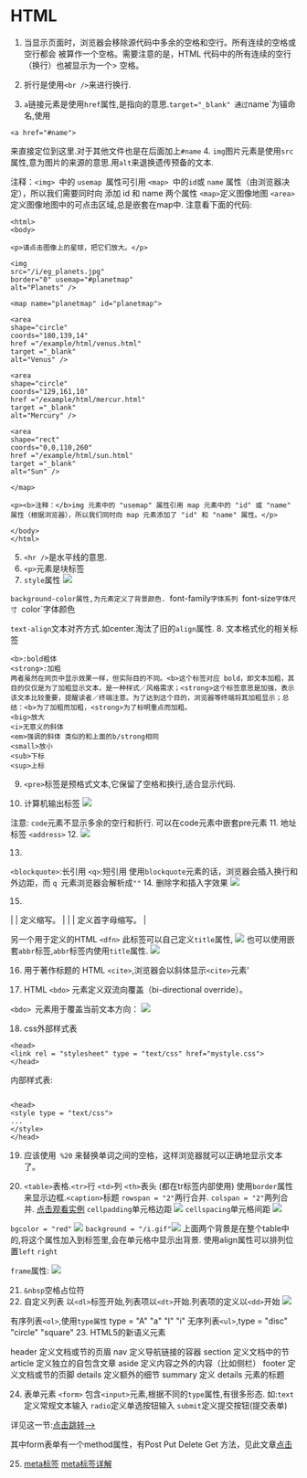 # HTML
1.  当显示页面时，浏览器会移除源代码中多余的空格和空行。所有连续的空格或空行都会
被算作一个空格。需要注意的是，HTML 代码中的所有连续的空行（换行）也被显示为一个>
空格。

2. 折行是使用`<br />`来进行换行.
3. `a`链接元素是使用`href`属性,是指向的意思.`target="_blank"
通过`name`为锚命名,使用
```
<a href="#name">
```
 来直接定位到这里.对于其他文件也是在后面加上`#name`
4. `img`图片元素是使用`src`属性,意为图片的来源的意思.用`alt`来退换遗传预备的文本.

注释：`<img> `中的 `usemap `属性可引用 `<map> `中的` id `或 `name` 属性（由浏览器决定），所以我们需要同时向 <map> 添加 id 和 name 两个属性
`<map>`定义图像地图
`<area>`定义图像地图中的可点击区域,总是嵌套在map中.
注意看下面的代码:
```
<html>
<body>

<p>请点击图像上的星球，把它们放大。</p>

<img
src="/i/eg_planets.jpg"
border="0" usemap="#planetmap"
alt="Planets" />

<map name="planetmap" id="planetmap">

<area
shape="circle"
coords="180,139,14"
href ="/example/html/venus.html"
target ="_blank"
alt="Venus" />

<area
shape="circle"
coords="129,161,10"
href ="/example/html/mercur.html"
target ="_blank"
alt="Mercury" />

<area
shape="rect"
coords="0,0,110,260"
href ="/example/html/sun.html"
target ="_blank"
alt="Sun" />

</map>

<p><b>注释：</b>img 元素中的 "usemap" 属性引用 map 元素中的 "id" 或 "name" 属性（根据浏览器），所以我们同时向 map 元素添加了 "id" 和 "name" 属性。</p>

</body>
</html>

```
5. `<hr />`是水平线的意思.
6. `<p>`元素是块标签
7. `style`属性
![](https://upload-images.jianshu.io/upload_images/271046-4dbcd90f578cfd28.png?imageMogr2/auto-orient/strip%7CimageView2/2/w/1240)

`background-color属性,为元素定义了背景颜色.
`font-family`字体系列
`font-size`字体尺寸
`color`字体颜色

`text-align`文本对齐方式.如center.淘汰了旧的`align`属性.
8. 文本格式化的相关标签
```
<b>:bold粗体
<strong>:加粗
两者虽然在网页中显示效果一样，但实际目的不同。<b>这个标签对应 bold，即文本加粗，其目的仅仅是为了加粗显示文本，是一种样式／风格需求；<strong>这个标签意思是加强，表示该文本比较重要，提醒读者／终端注意。为了达到这个目的，浏览器等终端将其加粗显示；总结：<b>为了加粗而加粗，<strong>为了标明重点而加粗。
<big>放大
<i>无意义的斜体
<em>强调的斜体 类似的和上面的b/strong相同
<small>放小
<sub>下标
<sup>上标

```

9. `<pre>`标签是预格式文本,它保留了空格和换行,适合显示代码.

10. 计算机输出标签
![](https://upload-images.jianshu.io/upload_images/271046-b219f2a8c3f58993.png?imageMogr2/auto-orient/strip%7CimageView2/2/w/1240)

注意: `code`元素不显示多余的空行和折行.
可以在code元素中嵌套pre元素
11. 地址标签 `<address>`
12. ![](https://upload-images.jianshu.io/upload_images/271046-6cc585c22709bf9a.png?imageMogr2/auto-orient/strip%7CimageView2/2/w/1240)

13. 
`<blockquote>`:长引用
`<q>`:短引用
使用` blockquote `元素的话，浏览器会插入换行和外边距，而 `q `元素浏览器会解析成`""`
14. 删除字和插入字效果
![](https://upload-images.jianshu.io/upload_images/271046-1b3fb842ba750d56.png?imageMogr2/auto-orient/strip%7CimageView2/2/w/1240)

15.
 | [<abbr>](http://www.w3school.com.cn/tags/tag_abbr.asp) | 定义缩写。 |
| [<acronym>](http://www.w3school.com.cn/tags/tag_acronym.asp) | 定义首字母缩写。 |

另一个用于定义的HTML `<dfn>`
此标签可以自己定义`title`属性,
![](https://upload-images.jianshu.io/upload_images/271046-1b3ccf8b8e623299.png?imageMogr2/auto-orient/strip%7CimageView2/2/w/1240)
也可以使用嵌套`abbr`标签,`abbr`标签内使用`title`属性.
![](https://upload-images.jianshu.io/upload_images/271046-c0cb4d17e234c94d.png?imageMogr2/auto-orient/strip%7CimageView2/2/w/1240)

16. 用于著作标题的 HTML `<cite>`,浏览器会以斜体显示`<cite>`元素'

17. HTML `<bdo>` 元素定义双流向覆盖（bi-directional override）。

`<bdo> `元素用于覆盖当前文本方向：
![](https://upload-images.jianshu.io/upload_images/271046-d776134dfb64b277.png?imageMogr2/auto-orient/strip%7CimageView2/2/w/1240)

18. css外部样式表
```
<head>
<link rel = "stylesheet" type = "text/css" href="mystyle.css">
</head>
```
内部样式表:
```

<head>
<style type = "text/css">
...
</style>
</head>
```

19. 应该使用` %20` 来替换单词之间的空格，这样浏览器就可以正确地显示文本了。

20. `<table>`表格.`<tr>`行  `<td>`列 `<th>`表头  (都在tr标签内部使用) 使用`border`属性来显示边框.`<caption>`标题
`rowspan = "2"`两行合并.
`colspan = "2"`两列合并.
[点击观看实例](http://www.w3school.com.cn/tiy/t.asp?f=html_table_span)
`cellpadding`单元格边距
![](https://upload-images.jianshu.io/upload_images/271046-cf4d85f62f44253e.png?imageMogr2/auto-orient/strip%7CimageView2/2/w/1240)
`cellspacing`单元格间距
![](https://upload-images.jianshu.io/upload_images/271046-37ad5e1d952cb312.png?imageMogr2/auto-orient/strip%7CimageView2/2/w/1240)

`bgcolor = "red"` ![](https://upload-images.jianshu.io/upload_images/271046-3fb8b88f9eb9c2bd.png?imageMogr2/auto-orient/strip%7CimageView2/2/w/1240)
`background = "/i.gif"`![](https://upload-images.jianshu.io/upload_images/271046-f5d7fdd8064244ee.png?imageMogr2/auto-orient/strip%7CimageView2/2/w/1240)
上面两个背景是在整个table中的,将这个属性加入到<td>标签里,会在单元格中显示出背景.
使用align属性可以排列位置`left`  `right`

`frame`属性:
![](https://upload-images.jianshu.io/upload_images/271046-de925ab6372aca9b.png?imageMogr2/auto-orient/strip%7CimageView2/2/w/1240)

21.  ` &nbsp `空格占位符
22. 自定义列表
以`<dl>`标签开始,列表项以`<dt>`开始.列表项的定义以`<dd>`开始
![](https://upload-images.jianshu.io/upload_images/271046-8802928ef24678f3.png?imageMogr2/auto-orient/strip%7CimageView2/2/w/1240)

有序列表`<ol>`,使用`type属性` type = "A" "a" "I" "i" 
无序列表`<ul>`,type = "disc" "circle" "square"
23. HTML5的新语义元素

header	定义文档或节的页眉
nav	定义导航链接的容器
section	定义文档中的节
article	定义独立的自包含文章
aside	定义内容之外的内容（比如侧栏）
footer	定义文档或节的页脚
details	定义额外的细节
summary	定义 details 元素的标题

24. 表单元素
`<form>`
包含`<input>`元素,根据不同的`type`属性,有很多形态. 如:`text`定义常规文本输入 `radio`定义单选按钮输入 `submit`定义提交按钮(提交表单)

详见这一节:[点击跳转-->](http://www.w3school.com.cn/html/html_forms.asp)

其中form表单有一个method属性，有Post Put Delete Get 方法，见此文章[点击](https://www.cnblogs.com/hyddd/archive/2009/03/31/1426026.html)

25. [meta标签](http://www.w3school.com.cn/tags/tag_meta.asp)
	[meta标签详解](https://blog.csdn.net/daydayup654/article/details/78666178)